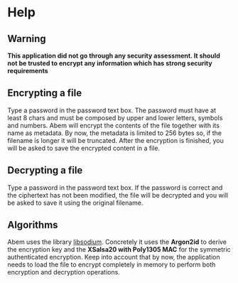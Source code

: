 # Help

## Warning

**This application did not go through any security assessment. It should not be trusted to encrypt any information which has strong security requirements**

## Encrypting a file
Type a password in the password text box.
The password must have at least 8 chars and must be composed by upper and lower letters, symbols and numbers.
Abem will encrypt the contents of the file together with its name as metadata. By now, the metadata is limited to 256 bytes
so, if the filename is longer it will be truncated.
After the encryption is finished, you will be asked to save the encrypted content in a file.

## Decrypting a file
Type a password in the password text box.
If the password is correct and the ciphertext has not been modified, the file will be decrypted and you will be asked to save it using the original filename.

## Algorithms
Abem uses the library [libsodium](https://github.com/jedisct1/libsodium).
Concretely it uses the **Argon2id** to derive the encryption key and the
**XSalsa20 with Poly1305 MAC** for the symmetric authenticated encryption.
Keep into account that by now, the application needs to load the file to encrypt
completely in memory to perform both encryption and decryption operations.
